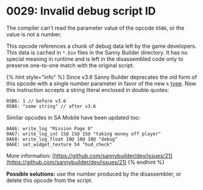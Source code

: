 # 0029: Invalid debug script ID

The compiler can't read the parameter value of the opcode `05B6`, or the value is not a number. 

This opcode references a chunk of debug data left by the game developers. This data is cached in `*.bin` files in the Sanny Builder directory. It has no special meaning in runtime and is left in the disassembled code only to preserve one-to-one match with the original script.

{% hint style="info" %}
Since v3.6 Sanny Builder deprecates the old form of this opcode with a single number parameter in favor of the new `k` [type](../../edit-modes/opcodes-list-scm.ini.md#parameter-types). Now this instruction accepts a string literal enclosed in double quotes:

```text
05B6: 1 // before v3.6
05B6: "some string" // after v3.6
```

Similar opcodes in SA Mobile have been updated too:

```text
0A66: write_log "Mission Page 0" 
0A67: write_log_int 15@ 15@ 15@ "taking money off player" 
0A68: write_log_float 10@ 10@ 10@ "debug" 
0A6E: set_widget_texture 54 "hud_check" 
```

More information: [https://github.com/sannybuilder/dev/issues/21](https://github.com/sannybuilder/dev/issues/21)
{% endhint %}

**Possible solutions:** use the number produced by the disassembler, or delete this opcode from the script.

